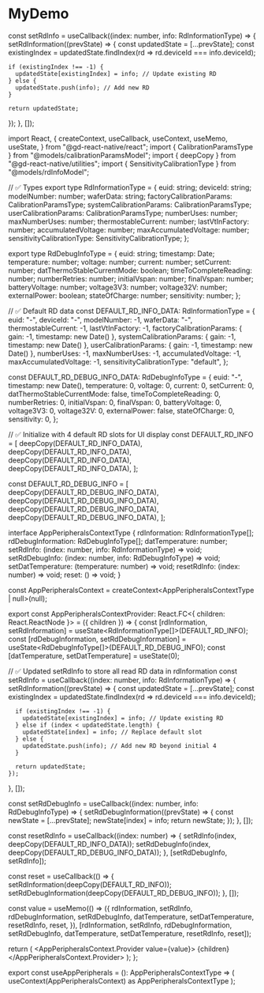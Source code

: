 # MyDemo

const setRdInfo = useCallback((index: number, info: RdInformationType) => {
  setRdInformation((prevState) => {
    const updatedState = [...prevState];
    const existingIndex = updatedState.findIndex(rd => rd.deviceId === info.deviceId);

    if (existingIndex !== -1) {
      updatedState[existingIndex] = info; // Update existing RD
    } else {
      updatedState.push(info); // Add new RD
    }

    return updatedState;
  });
}, []);



import React, {
  createContext,
  useCallback,
  useContext,
  useMemo,
  useState,
} from "@gd-react-native/react";
import { CalibrationParamsType } from "@models/calibrationParamsModel";
import { deepCopy } from "@gd-react-native/utilities";
import { SensitivityCalibrationType } from "@models/rdInfoModel";

// ✅ Types
export type RdInformationType = {
  euid: string;
  deviceId: string;
  modelNumber: number;
  waferData: string;
  factoryCalibrationParams: CalibrationParamsType;
  systemCalibrationParams: CalibrationParamsType;
  userCalibrationParams: CalibrationParamsType;
  numberUses: number;
  maxNumberUses: number;
  thermostableCurrent: number;
  lastVtInFactory: number;
  accumulatedVoltage: number;
  maxAccumulatedVoltage: number;
  sensitivityCalibrationType: SensitivityCalibrationType;
};

export type RdDebugInfoType = {
  euid: string;
  timestamp: Date;
  temperature: number;
  voltage: number;
  current: number;
  setCurrent: number;
  datThermoStableCurrentMode: boolean;
  timeToCompleteReading: number;
  numberRetries: number;
  initialVspan: number;
  finalVspan: number;
  batteryVoltage: number;
  voltage3V3: number;
  voltage32V: number;
  externalPower: boolean;
  stateOfCharge: number;
  sensitivity: number;
};

// ✅ Default RD data
const DEFAULT_RD_INFO_DATA: RdInformationType = {
  euid: "-",
  deviceId: "-",
  modelNumber: -1,
  waferData: "-",
  thermostableCurrent: -1,
  lastVtInFactory: -1,
  factoryCalibrationParams: { gain: -1, timestamp: new Date() },
  systemCalibrationParams: { gain: -1, timestamp: new Date() },
  userCalibrationParams: { gain: -1, timestamp: new Date() },
  numberUses: -1,
  maxNumberUses: -1,
  accumulatedVoltage: -1,
  maxAccumulatedVoltage: -1,
  sensitivityCalibrationType: "default",
};

const DEFAULT_RD_DEBUG_INFO_DATA: RdDebugInfoType = {
  euid: "-",
  timestamp: new Date(),
  temperature: 0,
  voltage: 0,
  current: 0,
  setCurrent: 0,
  datThermoStableCurrentMode: false,
  timeToCompleteReading: 0,
  numberRetries: 0,
  initialVspan: 0,
  finalVspan: 0,
  batteryVoltage: 0,
  voltage3V3: 0,
  voltage32V: 0,
  externalPower: false,
  stateOfCharge: 0,
  sensitivity: 0,
};

// ✅ Initialize with 4 default RD slots for UI display
const DEFAULT_RD_INFO = [
  deepCopy(DEFAULT_RD_INFO_DATA),
  deepCopy(DEFAULT_RD_INFO_DATA),
  deepCopy(DEFAULT_RD_INFO_DATA),
  deepCopy(DEFAULT_RD_INFO_DATA),
];

const DEFAULT_RD_DEBUG_INFO = [
  deepCopy(DEFAULT_RD_DEBUG_INFO_DATA),
  deepCopy(DEFAULT_RD_DEBUG_INFO_DATA),
  deepCopy(DEFAULT_RD_DEBUG_INFO_DATA),
  deepCopy(DEFAULT_RD_DEBUG_INFO_DATA),
];

interface AppPeripheralsContextType {
  rdInformation: RdInformationType[];
  rdDebugInformation: RdDebugInfoType[];
  datTemperature: number;
  setRdInfo: (index: number, info: RdInformationType) => void;
  setRdDebugInfo: (index: number, info: RdDebugInfoType) => void;
  setDatTemperature: (temperature: number) => void;
  resetRdInfo: (index: number) => void;
  reset: () => void;
}

const AppPeripheralsContext = createContext<AppPeripheralsContextType | null>(null);

export const AppPeripheralsContextProvider: React.FC<{ children: React.ReactNode }> = ({ children }) => {
  const [rdInformation, setRdInformation] = useState<RdInformationType[]>(DEFAULT_RD_INFO);
  const [rdDebugInformation, setRdDebugInformation] = useState<RdDebugInfoType[]>(DEFAULT_RD_DEBUG_INFO);
  const [datTemperature, setDatTemperature] = useState(0);

  // ✅ Updated setRdInfo to store all read RD data in rdInformation
  const setRdInfo = useCallback((index: number, info: RdInformationType) => {
    setRdInformation((prevState) => {
      const updatedState = [...prevState];
      const existingIndex = updatedState.findIndex(rd => rd.deviceId === info.deviceId);

      if (existingIndex !== -1) {
        updatedState[existingIndex] = info; // Update existing RD
      } else if (index < updatedState.length) {
        updatedState[index] = info; // Replace default slot
      } else {
        updatedState.push(info); // Add new RD beyond initial 4
      }

      return updatedState;
    });
  }, []);

  const setRdDebugInfo = useCallback((index: number, info: RdDebugInfoType) => {
    setRdDebugInformation((prevState) => {
      const newState = [...prevState];
      newState[index] = info;
      return newState;
    });
  }, []);

  const resetRdInfo = useCallback((index: number) => {
    setRdInfo(index, deepCopy(DEFAULT_RD_INFO_DATA));
    setRdDebugInfo(index, deepCopy(DEFAULT_RD_DEBUG_INFO_DATA));
  }, [setRdDebugInfo, setRdInfo]);

  const reset = useCallback(() => {
    setRdInformation(deepCopy(DEFAULT_RD_INFO));
    setRdDebugInformation(deepCopy(DEFAULT_RD_DEBUG_INFO));
  }, []);

  const value = useMemo(() => ({
    rdInformation,
    setRdInfo,
    rdDebugInformation,
    setRdDebugInfo,
    datTemperature,
    setDatTemperature,
    resetRdInfo,
    reset,
  }), [rdInformation, setRdInfo, rdDebugInformation, setRdDebugInfo, datTemperature, setDatTemperature, resetRdInfo, reset]);

  return (
    <AppPeripheralsContext.Provider value={value}>
      {children}
    </AppPeripheralsContext.Provider>
  );
};

export const useAppPeripherals = (): AppPeripheralsContextType => (
  useContext(AppPeripheralsContext) as AppPeripheralsContextType
);
